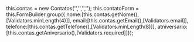  this.contas = new Contatos('','','','');
      this.contatoForm = this.FormBuilder.group({
      nome:[this.contas.getNome(),[Validators.minLength(4)]],
      email:[this.contas.getEmail(),[Validators.email]],
      telefone:[this.contas.getTelefone(),[Validators.minLength(8)]],
      atniversario:[this.contas.getAniversario(),[Validators.required]]});
